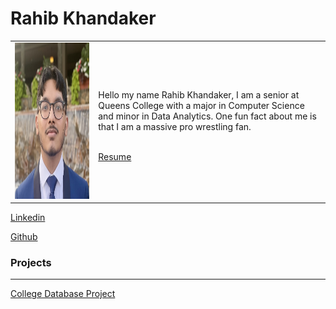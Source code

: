 
# Rahib Khandaker


<table>
  <tr>
    <td>
      <img src="assets/css/IMG_2689.jpg" width="500" height="250"/>
    </td>
    <td>
      <p>Hello my name Rahib Khandaker, I am a senior at Queens College with a major in Computer Science and minor in Data Analytics.
One fun fact about me is that I am a massive pro wrestling fan.</p>
      <br>
      <a href ="https://drive.google.com/file/d/1wyn5bCSiADH2KzobOkRusoc_PcuBFn1e/view?usp=sharing">Resume</a>
    </td>
  </tr>
</table>

[Linkedin](https://www.linkedin.com/in/rahib-khandaker/)

[Github](https://github.com/Rahib-Khan)


### Projects
----
[College Database Project](https://github.com/Rahib-Khan/CS331_NG_3/tree/main)


